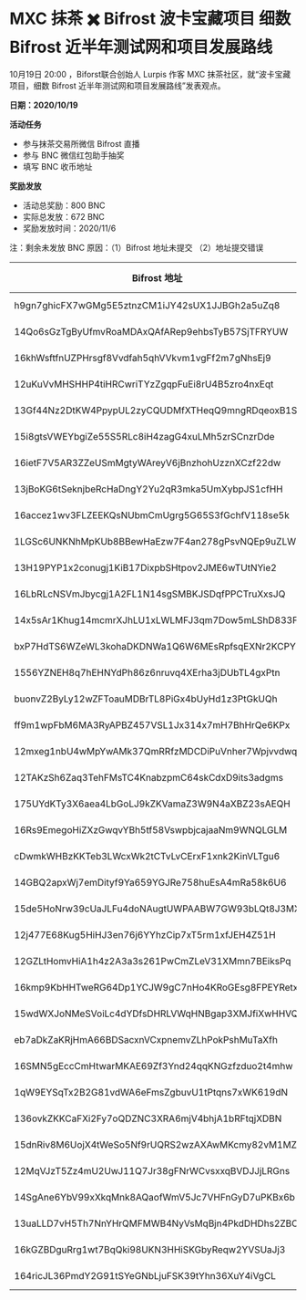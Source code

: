 # MXC 抹茶 ✖️ Bifrost 波卡宝藏项目 细数 Bifrost 近半年测试网和项目发展路线

10月19日 20:00 ，Biforst联合创始人 Lurpis 作客 MXC 抹茶社区，就“波卡宝藏项目，细数 Bifrost 近半年测试网和项目发展路线”发表观点。

**日期：2020/10/19**

**活动任务**

- 参与抹茶交易所微信 Bifrost 直播
- 参与 BNC 微信红包助手抽奖
- 填写 BNC 收币地址

**奖励发放**

- 活动总奖励：800 BNC
- 实际总发放：672 BNC
- 奖励发放时间：2020/11/6

注：剩余未发放 BNC 原因：（1）Bifrost 地址未提交 （2）地址提交错误

|  Bifrost 地址   | BNC 余额  |
|  ----  | ----  |
|  h9gn7ghicFX7wGMg5E5ztnzCM1iJY42sUX1JJBGh2a5uZq8 | 8 BNC |
|  14Qo6sGzTgByUfmvRoaMDAxQAfARep9ehbsTyB57SjTFRYUW | 8 BNC |
|  16khWsftfnUZPHrsgf8Vvdfah5qhVVkvm1vgFf2m7gNhsEj9 | 8 BNC |
|  12uKuVvMHSHHP4tiHRCwriTYzZgqpFuEi8rU4B5zro4nxEqt | 8 BNC |
|  13Gf44Nz2DtKW4PpypUL2zyCQUDMfXTHeqQ9mngRDqeoxB1S | 8 BNC |
|  15i8gtsVWEYbgiZe55S5RLc8iH4zagG4xuLMh5zrSCnzrDde | 8 BNC |
|  16ietF7V5AR3ZZeUSmMgtyWAreyV6jBnzhohUzznXCzf22dw | 8 BNC |
|  13jBoKG6tSeknjbeRcHaDngY2Yu2qR3mka5UmXybpJS1cfHH | 8 BNC |
|  16accez1wv3FLZEEKQsNUbmCmUgrg5G65S3fGchfV118se5k | 8 BNC |
|  1LGSc6UNKNhMpKUb8BBewHaEzw7F4an278gPsvNQEp9uZLW | 8 BNC |
| 13H19PYP1x2conugj1KiB17DixpbSHtpov2JME6wTUtNYie2  | 8 BNC |
| 16LbRLcNSVmJbycgj1A2FL1N14sgSMBKJSDqfPPCTruXxsJQ  | 8 BNC |
| 14x5sAr1Khug14mcmrXJhLU1xLWLMFJ3qm7Dow5mLShD833F  | 8 BNC |
| bxP7HdTS6WZeWL3kohaDKDNWa1Q6W6MEsRpfsqEXNr2KCPY  | 8 BNC |
| 1556YZNEH8q7hEHNYdPh86z6nruvq4XErha3jDUbTL4gxPtn  | 8 BNC |
| buonvZ2ByLy12wZFToauMDBrTL8PiGx4bUyHd1z3PtGkUQh  | 8 BNC |
| ff9m1wpFbM6MA3RyAPBZ457VSL1Jx314x7mH7BhHrQe6KPx  | 8 BNC |
| 12mxeg1nbU4wMpYwAMk37QmRRfzMDCDiPuVnher7Wpjvvdwq  | 8 BNC |
| 12TAKzSh6Zaq3TehFMsTC4KnabzpmC64skCdxD9its3adgms  | 8 BNC |
| 175UYdKTy3X6aea4LbGoLJ9kZKVamaZ3W9N4aXBZ23sAEQH  | 8 BNC |
| 16Rs9EmegoHiZXzGwqvYBh5tf58VswpbjcajaaNm9WNQLGLM  | 8 BNC |
| cDwmkWHBzKKTeb3LWcxWk2tCTvLvCErxF1xnk2KinVLTgu6  | 8 BNC |
| 14GBQ2apxWj7emDityf9Ya659YGJRe758huEsA4mRa58k6U6  | 8 BNC |
| 15de5HoNrw39cUaJLFu4doNAugtUWPAABW7GW93bLQt8J3MX  | 8 BNC |
| 12j477E68Kug5HiHJ3en76j6YYhzCip7xT5rm1xfJEH4Z51H  | 8 BNC |
| 12GZLtHomvHiA1h4z2A3a3s261PwCmZLeV31XMmn7BEiksPq  | 8 BNC |
| 16kmp9KbHHTweRG64Dp1YCJW9gC7nHo4KRoGEsg8FPEYRetx  | 8 BNC |
| 15wdWXJoNMeSVoiLc4dYDfsDHRLVWqHNBgap3XMJfiXwHHVQ  | 8 BNC |
| eb7aDkZaKRjHmA66BDSacxnVCxpnemvZLhPokPshMuTaXfh  | 8 BNC |
| 16SMN5gEccCmHtwarMKAE69Zf3Ynd24qqKNGzfzduo2t4mhw  | 8 BNC |
| 1qW9EYSqTx2B2G81vdWA6eFmsZgbuvU1tPtqns7xWK619dN  | 8 BNC |
| 136ovkZKKCaFXi2Fy7oQDZNC3XRA6mjV4bhjA1bRFtqjXDBN  | 8 BNC |
| 15dnRiv8M6UojX4tWeSo5Nf9rUQRS2wzAXAwMKcmy82vM1MZ  | 8 BNC |
| 12MqVJzT5Zz4mU2UwJ11Q7Jr38gFNrWCvsxxqBVDJJjLRGns  | 8 BNC |
| 14SgAne6YbV99xXkqMnk8AQaofWmV5Jc7VHFnGyD7uPKBx6b  | 100 BNC |
| 13uaLLD7vH5Th7NnYHrQMFMWB4NyVsMqBjn4PkdDHDhs2ZBC  | 100 BNC |
| 16kGZBDguRrg1wt7BqQki98UKN3HHiSKGbyReqw2YVSUaJj3  | 100 BNC |
| 164ricJL36PmdY2G91tSYeGNbLjuFSK39tYhn36XuY4iVgCL  | 100 BNC |

